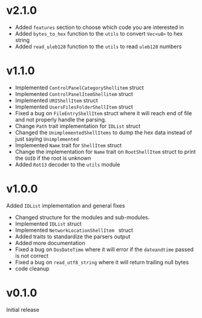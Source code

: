 # v2.1.0

* Added `features` section to choose which code you are interested in
* Added `bytes_to_hex` function to the `utils` to convert `Vec<u8>` to hex string
* Added `read_uleb128` function to the `utils` to read `uleb128` numbers

# v1.1.0

* Implemented `ControlPanelCategoryShellitem` struct
* Implemented `ControlPanelItemShellitem` struct
* Implemented `URIShellItem` struct
* Implemented  `UsersFilesFolderShellItem` struct
* Fixed a bug on `FileEntryShellItem` struct where it will reach end of file and not properly handle the parsing.
* Change `Path` trait implementation for `IDList` struct
* Changed the `UnimplementedShellItems`  to dump the hex data instead of just saying `Unimplemented`
* Implemented `Name` trait for `ShellItem` struct
* Change the implementation for `Name` trait on `RootShellItem` struct to print the `GUID` if the root is unknown
* Added `Rot13` decoder to the `utils` module

# v1.0.0

 Added `IDList` implementation and general fixes

* Changed structure for the modules and sub-modules.
* Implemented `IDList` struct
* Implemented `NetworkLocationShellItem ` struct
* Added traits to standardize the parsers output
* Added more documentation
* Fixed a bug on `DosDateTime` where it will error if the `dateandtime` passed is not correct
* Fixed a bug on `read_utf8_string` where it will return trailing null bytes
* code cleanup
# v0.1.0

Initial release 

